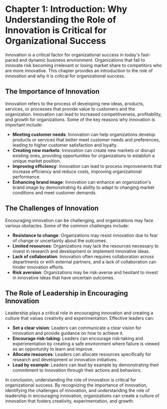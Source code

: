 Chapter 1: Introduction: Why Understanding the Role of Innovation is Critical for Organizational Success
========================================================================================================

Innovation is a critical factor for organizational success in today's fast-paced and dynamic business environment. Organizations that fail to innovate risk becoming irrelevant or losing market share to competitors who are more innovative. This chapter provides an introduction to the role of innovation and why it is critical for organizational success.

The Importance of Innovation
----------------------------

Innovation refers to the process of developing new ideas, products, services, or processes that provide value to customers and the organization. Innovation can lead to increased competitiveness, profitability, and growth for organizations. Some of the key reasons why innovation is important include:

* **Meeting customer needs**: Innovation can help organizations develop products or services that better meet customer needs and preferences, leading to higher customer satisfaction and loyalty.
* **Creating new markets**: Innovation can create new markets or disrupt existing ones, providing opportunities for organizations to establish a unique market position.
* **Improving efficiency**: Innovation can lead to process improvements that increase efficiency and reduce costs, improving organizational performance.
* **Enhancing brand image**: Innovation can enhance an organization's brand image by demonstrating its ability to adapt to changing market conditions and meet customer demands.

The Challenges of Innovation
----------------------------

Encouraging innovation can be challenging, and organizations may face various obstacles. Some of the common challenges include:

* **Resistance to change**: Organizations may resist innovation due to fear of change or uncertainty about the outcomes.
* **Limited resources**: Organizations may lack the resources necessary to invest in research and development or implement innovative ideas.
* **Lack of collaboration**: Innovation often requires collaboration across departments or with external partners, and a lack of collaboration can hinder innovation efforts.
* **Risk aversion**: Organizations may be risk-averse and hesitant to invest in innovative ideas that have uncertain outcomes.

The Role of Leadership in Encouraging Innovation
------------------------------------------------

Leadership plays a critical role in encouraging innovation and creating a culture that values creativity and experimentation. Effective leaders can:

* **Set a clear vision**: Leaders can communicate a clear vision for innovation and provide guidance on how to achieve it.
* **Encourage risk-taking**: Leaders can encourage risk-taking and experimentation by creating a safe environment where failure is viewed as an opportunity to learn and improve.
* **Allocate resources**: Leaders can allocate resources specifically for research and development or innovation initiatives.
* **Lead by example**: Leaders can lead by example by demonstrating their commitment to innovation through their actions and behaviors.

In conclusion, understanding the role of innovation is critical for organizational success. By recognizing the importance of innovation, identifying the challenges of innovation, and understanding the role of leadership in encouraging innovation, organizations can create a culture of innovation that fosters creativity, experimentation, and growth.
